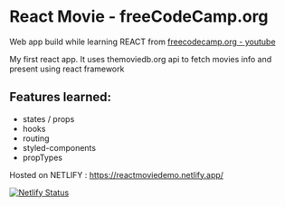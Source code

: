 # React Movie - freeCodeCamp.org
Web app build while learning REACT from [freecodecamp.org - youtube ](https://www.youtube.com/watch?v=nTeuhbP7wdE)

My first react app. It uses themoviedb.org api to fetch movies info and present using react framework

## Features learned:
- states / props
- hooks 
- routing
- styled-components
- propTypes

Hosted on NETLIFY : https://reactmoviedemo.netlify.app/

[![Netlify Status](https://api.netlify.com/api/v1/badges/0eaf39c3-d2e9-42ee-89aa-0fe619c1b412/deploy-status)](https://app.netlify.com/sites/reactmoviedemo/deploys)
